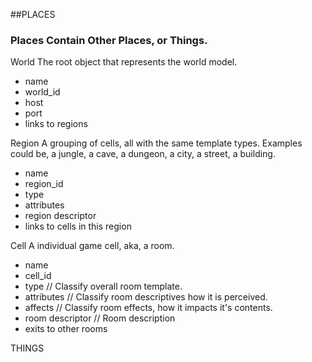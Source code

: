 ##PLACES
### Places Contain Other Places, or Things.

World
The root object that represents the world model.
- name
- world_id
- host
- port
- links to regions

Region
A grouping of cells, all with the same template types.
Examples could be, a jungle, a cave, a dungeon, a city, a street, a building.
- name
- region_id
- type
- attributes
- region descriptor
- links to cells in this region

Cell
A individual game cell, aka, a room.
- name
- cell_id
- type              // Classify overall room template.
- attributes        // Classify room descriptives how it is perceived.
- affects           // Classify room effects, how it impacts it's contents.
- room descriptor   // Room description
- exits to other rooms


THINGS